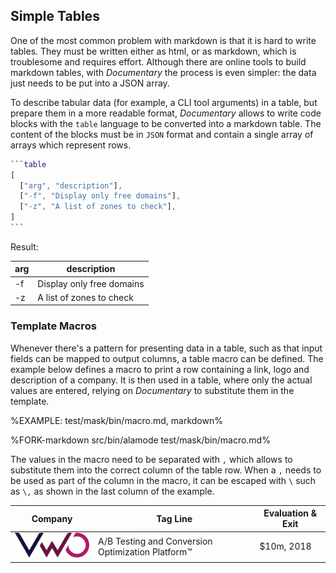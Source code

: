 ## Simple Tables

One of the most common problem with markdown is that it is hard to write tables. They must be written either as html, or as markdown, which is troublesome and requires effort. Although there are online tools to build markdown tables, with _Documentary_ the process is even simpler: the data just needs to be put into a JSON array.

To describe tabular data (for example, a CLI tool arguments) in a table, but prepare them in a more readable format, _Documentary_ allows to write code blocks with the `table` language to be converted into a markdown table. The content of the blocks must be in `JSON` format and contain a single array of arrays which represent rows.

````m
```table
[
  ["arg", "description"],
  ["-f", "Display only free domains"],
  ["-z", "A list of zones to check"],
]
```
````

Result:

| arg | description |
| --- | ----------- |
| -f | Display only free domains |
| -z | A list of zones to check |

### Template Macros

Whenever there's a pattern for presenting data in a table, such as that input fields can be mapped to output columns, a table macro can be defined. The example below defines a macro to print a row containing a link, logo and description of a company. It is then used in a table, where only the actual values are entered, relying on _Documentary_ to substitute them in the template.

%EXAMPLE: test/mask/bin/macro.md, markdown%

%FORK-markdown src/bin/alamode test/mask/bin/macro.md%

The values in the macro need to be separated with `,` which allows to substitute them into the correct column of the table row. When a `,` needs to be used as part of the column in the macro, it can be escaped with `\` such as `\,` as shown in the last column of the example.

| Company | Tag Line | Evaluation & Exit |
| ------- | -------- | ----------------- |
| <a href="https://vwo.com">![VWO Logo](images/logos/vwo.png)</a> | A/B Testing and Conversion Optimization Platform™ | $10m, 2018 |
